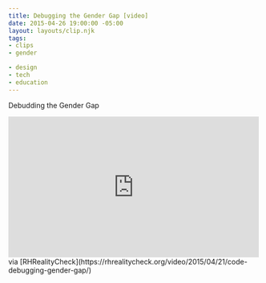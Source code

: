 ```yaml
---
title: Debugging the Gender Gap [video]
date: 2015-04-26 19:00:00 -05:00
layout: layouts/clip.njk
tags:
- clips
- gender

- design
- tech
- education
---
```


Debudding the Gender Gap

<iframe src="https://player.vimeo.com/video/123004482" width="500" height="281" frameborder="0" webkitallowfullscreen mozallowfullscreen allowfullscreen></iframe>
via [RHRealityCheck](https://rhrealitycheck.org/video/2015/04/21/code-debugging-gender-gap/)